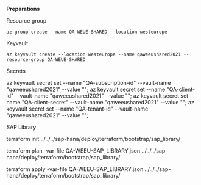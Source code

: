 **Preparations**

Resource group

```console
az group create --name QA-WEUE-SHARED --location westeurope
```

Keyvault 

```console
az keyvault create --location westeurope --name qaweeushared2021 --resource-group QA-WEUE-SHARED
```

Secrets

az keyvault secret set --name "QA-subscription-id" --vault-name "qaweeushared2021" --value "<subscription-id>";
az keyvault secret set --name "QA-client-id"       --vault-name "qaweeushared2021" --value "<appId>";
az keyvault secret set --name "QA-client-secret"   --vault-name "qaweeushared2021" --value "<password>";
az keyvault secret set --name "QA-tenant-id"       --vault-name "qaweeushared2021" --value "<tenant>";

SAP Library

terraform init ../../../sap-hana/deploy/terraform/bootstrap/sap_library/

terraform plan -var-file QA-WEEU-SAP_LIBRARY.json ../../../sap-hana/deploy/terraform/bootstrap/sap_library/

terraform apply -var-file QA-WEEU-SAP_LIBRARY.json ../../../sap-hana/deploy/terraform/bootstrap/sap_library/